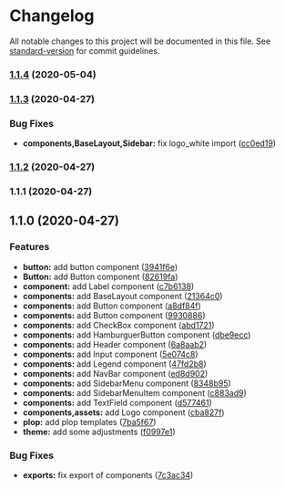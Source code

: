 # Changelog

All notable changes to this project will be documented in this file. See [standard-version](https://github.com/conventional-changelog/standard-version) for commit guidelines.

### [1.1.4](https://github.com/B-onuz/ui-components/compare/v1.1.3...v1.1.4) (2020-05-04)

### [1.1.3](https://github.com/B-onuz/ui-components/compare/v1.1.1...v1.1.3) (2020-04-27)

### Bug Fixes

- **components,BaseLayout,Sidebar:** fix logo_white import ([cc0ed19](https://github.com/B-onuz/ui-components/commit/cc0ed19dca08da82acae75a31dfd0abacfcbc387))

### [1.1.2](https://github.com/B-onuz/ui-components/compare/v1.1.1...v1.1.2) (2020-04-27)

### 1.1.1 (2020-04-27)

## 1.1.0 (2020-04-27)

### Features

- **button:** add button component ([3941f6e](https://github.com/B-onuz/ui-components/commit/3941f6e1b7588d861bd948f6a2d280a98a16b880))
- **Button:** add Button component ([82619fa](https://github.com/B-onuz/ui-components/commit/82619fad8c4e4e21cfb8e4b35b70734ffab89fe4))
- **component:** add Label component ([c7b6138](https://github.com/B-onuz/ui-components/commit/c7b613875da7c582f18a80db426dfe968074ce19))
- **components:** add BaseLayout component ([21364c0](https://github.com/B-onuz/ui-components/commit/21364c08886835b2f99e693c070889182a8360e4))
- **components:** add Button component ([a8df84f](https://github.com/B-onuz/ui-components/commit/a8df84fee29c1cf01e6d2e0f5a145d0a795886ca))
- **components:** add Button component ([9930886](https://github.com/B-onuz/ui-components/commit/99308866c7f51652b4122dfdc260d557d383edbf))
- **components:** add CheckBox component ([abd1721](https://github.com/B-onuz/ui-components/commit/abd1721f1cde28870ab44e909083ca0a86af8d0b))
- **components:** add HamburguerButton component ([dbe9ecc](https://github.com/B-onuz/ui-components/commit/dbe9eccf2e37640b16cbe6a6ed1b53f8b9b2f2b7))
- **components:** add Header component ([6a8aab2](https://github.com/B-onuz/ui-components/commit/6a8aab24190100b239d088b2f97309b51fab4610))
- **components:** add Input component ([5e074c8](https://github.com/B-onuz/ui-components/commit/5e074c8eaeef31bf1c2ac73c065118779fa97baa))
- **components:** add Legend component ([47fd2b8](https://github.com/B-onuz/ui-components/commit/47fd2b8ed11361e425ccc3f8f7469f50910895aa))
- **components:** add NavBar component ([ed8d902](https://github.com/B-onuz/ui-components/commit/ed8d902fcce928ac307ddf283a55f35af71ba3e5))
- **components:** add SidebarMenu component ([8348b95](https://github.com/B-onuz/ui-components/commit/8348b951cc3da837e853be2c85362a01b47ca210))
- **components:** add SidebarMenuItem component ([c883ad9](https://github.com/B-onuz/ui-components/commit/c883ad9d94457dcf593392837803ca3955309709))
- **components:** add TextField component ([d577461](https://github.com/B-onuz/ui-components/commit/d5774616a03f02e6106f75643741ef651d38831f))
- **components,assets:** add Logo component ([cba827f](https://github.com/B-onuz/ui-components/commit/cba827f08df6bd9bceb77ba9e30ca78237aa24c4))
- **plop:** add plop templates ([7ba5f67](https://github.com/B-onuz/ui-components/commit/7ba5f670d1b1e23a107c1931ca8bc625fc36c64b))
- **theme:** add some adjustments ([f0997e1](https://github.com/B-onuz/ui-components/commit/f0997e1907735aaa9bffcb2181ed6d09fd3b830d))

### Bug Fixes

- **exports:** fix export of components ([7c3ac34](https://github.com/B-onuz/ui-components/commit/7c3ac34b2dcc3c0dc0ec4800c6c8b12e6bf6a80e))
